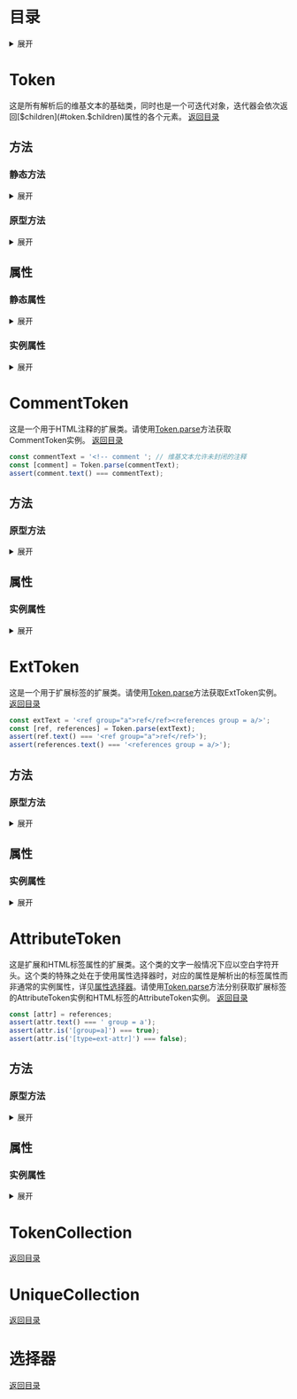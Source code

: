 # 目录
<details>
   <summary>展开</summary>
   
1. [Token](#token)
   1. [静态方法](#token.static.methods)
      1. [parse](#token.parse)
      2. [normalizeTitle](#token.normalizetitle)
   2. [原型方法](#token.prototype.methods)
      1. [isPlain](#token.isplain)
      2. [length](#token.length)
      3. [text](#token.text)
      4. [is](#token.is)
      5. [not](#token.not)
      6. [parent](#token.parent)
      7. [closest](#token.closest)
      8. [parents](#token.parents)
      9. [parentsUntil](#token.parentsuntil)
      10. [even](#token.even)
      11. [odd](#token.odd)
      12. [eq](#token.eq)
      13. [children](#token.children)
      14. [contains](#token.contains)
      15. [each](#token.each)
      16. [descendants](#token.descendants)
      17. [has](#token.has)
      18. [index](#token.index)
      19. [lastIndex](#token.lastindex)
      20. [next](#token.next)
      21. [prev](#token.prev)
      22. [nextAll](#token.nextall)
      23. [prevAll](#token.prevall)
      24. [nextUntil](#token.nextuntil)
      25. [prevUntil](#token.prevuntil)
      26. [siblings](#token.siblings)
      27. [detach](#token.detach)
      28. [remove](#token.remove)
      29. [insert](#token.insert)
      30. [append](#token.append)
      31. [prepend](#token.prepend)
      32. [merge](#token.merge)
      33. [delete](#token.delete)
      34. [content](#token.content)
      35. [replaceWith](#token.replacewith)
      36. [sections](#token.sections)
      37. [section](#token.section)
      38. [newSection](#token.newsection)
      39. [comment](#token.comment)
      40. [commentChildren](#token.commentchildren)
      41. [nowiki](#token.nowiki)
      42. [nowikiChildren](#token.nowikichildren)
   3. [静态属性](#token.static.properties)
      1. [config](#token.config)
   4. [实例属性](#token.instance.properties)
      1. [$children](#token.$children)
      2. [type](#token.type)
2. [CommentToken](#commenttoken)
   1. [原型方法](#commenttoken.prototype.methods)
      1. [empty](#commenttoken.empty)
      2. [close](#commenttoken.close)
   2. [实例属性](#commenttoken.instance.properties)
      1. [closed](#commenttoken.closed)
3. [ExtToken](#exttoken)
   1. [原型方法](#exttoken.prototype.methods)
      1. [hide](#exttoken.hide)
      2. [show](#exttoken.show)
      3. [getAttr](#exttoken.getattr)
      4. [removeAttr](#exttoken.removeattr)
      5. [setAttr](#exttoken.setattr)
   2. [实例属性](#exttoken.instance.properties)
      1. [selfClosing](#exttoken.selfclosing)
      2. [name](#exttoken.name)
4. [AttributeToken](#attributetoken)
   1. [原型方法](#attributetoken.prototype.methods)
      1. [getAttr](#attributetoken.getattr)
      2. [removeAttr](#attributetoken.removeattr)
      3. [setAttr](#attributetoken.setattr)
   2. [实例属性](#attributetoken.instance.properties)
      1. [name](#attributetoken.name)
5. [TokenCollection](#tokencollection)
6. [UniqueCollection](#uniquecollection)
7. [选择器](#选择器)
   </details>

# Token
这是所有解析后的维基文本的基础类，同时也是一个可迭代对象，迭代器会依次返回[$children](#token.$children)属性的各个元素。
[返回目录](#目录)

## 方法<a id="token.methods"></a>
### 静态方法<a id="token.static.methods"></a>
<details>
   <summary>展开</summary>
   
**parse**(wikitext: string): Token<a id="token.parse"></a>
- 解析文本。
- 参数:
  - wikitext: 文本。
- 说明：所有不同的Token类型都推荐使用这个方法生成，以免出现错误语法。

```js
const wikitext = `a
<ref>b</ref>
<!-- c -->`;
const root = Token.parse(wikitext);
assert(String(root) === wikitext); // Token可以无损还原为维基文本
```

**normalizeTitle**(title: string, defaultNs: number): string<a id="token.normalizetitle"></a>
- 规范化页面标题。
- 参数:
  - title: 未规范化的标题。
  - defaultNs: 默认名字空间。Default: ```0```（即主空间）

```js
assert(Token.normalizeTitle('doc', 10) === 'Template:Doc');
assert(Token.normalizeTitle(':mainpage', 10) === 'Mainpage');
```
</details>

### 原型方法<a id="token.prototype.methods"></a>
<details>
   <summary>展开</summary>
   
**isPlain**(): boolean<a id="token.isplain"></a>
- 是否是普通节点（即基础的Token类）。根节点就是一个普通节点。

```js
const [, b,, c] = root,
  [, inner] = b;
assert(inner.isPlain() === true);
```

**length**(): number<a id="token.length"></a>
- 子节点数。即```.$children.length```。

```js
assert(root.length() === 4); // 注释和<nowiki>之间还有一个'\n'
```

**text**(): string<a id="token.text"></a>
- 将解析后的维基文本转换为纯文字。

```js
assert(root.text() === wikitext);
```

**is**(selector: string): boolean<a id="token.is"></a>
- 判断节点是否满足[选择器](#选择器)。
- 参数：
  - selector: 选择器。

```js
assert(root.is('root:has(ext-attr)'));
assert(b.is('#ref:not(root, comment):contains("b"):nth-last-of-type(:2)'));
assert(c.is('[closed=true]:nth-child(4)')); // 注意选择器计数是从1开始的，类似CSS选择器
```

**not**(selector: string): boolean<a id="token.not"></a>
- 判断节点是否不满足[选择器](#选择器)。
- 参数：
  - selector: 选择器。
- 说明：纯文本节点总是返回```false```。

```js
assert(root.not('[type!=root]'));
```

**parent**([selector: string]): Token\|null<a id="token.parent"></a>
- 父节点，可以额外进行[选择器](#选择器)筛选。
- 参数：
  - selector（可选）: 选择器。

```js
assert.deepStrictEqual(b.parent(), root);
```

**closest**(selector: string): Token\|null<a id="token.closest"></a>
- 最近的满足[选择器](#选择器)的祖先节点。
- 参数：
  - selector: 选择器。

```js
assert.deepStrictEqual(inner.closest('root'), root);
```

**parents**([selector: string]): [UniqueCollection](#uniquecollection)<a id="token.parents"></a>
- 祖先节点，可以额外进行[选择器](#选择器)筛选。
- 参数：
  - selector（可选）: 选择器。

```js
assert.deepStrictEqual(inner.parents(), new Token.$.UniqueCollection([b, root]));
```

**parentsUntil**(selector: string): [UniqueCollection](#uniquecollection)<a id="token.parentsuntil"></a>
- 直到某个满足[选择器](#选择器)的节点（不包含）为止的祖先节点。
- 参数：
  - selector: 选择器。

```js
assert.deepStrictEqual(inner.parentsUntil('root'), new Token.$.UniqueCollection(b));
```

**even**(): [TokenCollection](#tokencollection)<a id="token.even"></a>
- 偶数编号的子节点。
- 说明：包含纯文本节点。

```js
assert.deepStrictEqual(root.even(), new Token.$.TokenCollection(['a\n', '\n']));
```

**odd**(): [TokenCollection](#tokencollection)<a id="token.odd"></a>
- 奇数编号的子节点。
- 说明：包含纯文本节点。

```js
assert.deepStrictEqual(root.odd(), new Token.$.TokenCollection([b, c]));
```

**eq**(n: number\|string): [TokenCollection](#tokencollection)<a id="token.eq"></a>
- 指定编号的子节点
- 参数：
  - n: 编号，可以是数字（负数表示从末尾计数），也可以是类似Python中切片语法的字符串。
  - 示例：```.eq('::2')```等效```.eq('even')```或是```.even()```。
  - 多个参数时取并集，如```.eq(0, 1)```会同时返回编号为0和1的两个子节点，```.eq('odd', '::2')```会返回所有子节点。
- 说明：包含纯文本节点。

```js
assert.deepStrictEqual(root.eq(0, '1::2'), new Token.$.TokenCollection(['a\n', b, c]));
```

**children**([selector: string]): [UniqueCollection](#uniquecollection)<a id="token.children"></a>
- 子节点，可以额外进行[选择器](#选择器)筛选。
- 参数：
  - selector（可选）：选择器。
- 说明：不包含纯文本节点。

```js
assert.deepStrictEqual(root.children(), new Token.$.UniqueCollection([b, c]));
```

**contains**(token: string\|Token, includingSelf: boolean): boolean<a id="token.contains"></a>
- 判断是否包含另一节点。
- 参数：
  - token: 字符串或非纯文本节点。
  - includingSelf: 是否将同一节点视为互相包含。Default: ```false```

```js
assert(root.contains(b));
assert(root.contains('a\n<ref')); // 参数为字符串时会先执行.text()方法
```

**each**([selector: string], callback: function, [maxDepth: number]): this\|Promise&lt;this&gt;<a id="token.each"></a>
- 遍历子孙节点进行操作，可以额外进行[选择器](#选择器)筛选。
- 参数；
  - selector（可选）: 选择器。
  - callback: 回调函数。可以是异步函数，此时方法返回的是个Promise。
  - maxDepth（可选）: 遍历深度，自身对应的深度为0。Default: ```Infinity```
- 说明：不会遍历纯文本节点。遍历顺序为广度优先。

```js
let output = '';
root.each(({type}) => {
  output += `${type}\n`;
});
assert(output === 'root\next\ncomment\next-attr\next-inner\n');
```

**descendants**(selector: string, [maxDepth: number]): [UniqueCollection](#uniquecollection)<a id="token.descendants"></a>
- 子孙节点，可以额外进行[选择器](#选择器)筛选或是限制深度。
- 参数；
  - selector: 选择器。Default: ```''```
  - maxDepth（可选）: 深度，自身（不包含）对应的深度为0。Default: ```Infinity```
- 说明：不包含纯文本节点。

```js
assert.deepStrictEqual(root.descendants(undefined, 1), new Token.$.UniqueCollection([b, c]));
```
  
**has**(selector: string): boolean<a id="token.has"></a>
- 是否存在满足[选择器](#选择器)的子孙节点。
- 参数：
  - selector: 选择器。

```js
assert(root.has('ext-inner') === true);
```
  
**index**(ofType: boolean): number<a id="token.index"></a>
- 在兄弟节点间的编号。
- 参数：
  - ofType: 是否只计数相同type的节点。Default: ```false```

```js
assert(b.index() === 1);
assert(b.index(true) === 0);
```
  
**lastIndex**(ofType: boolean): number<a id="token.lastindex"></a>
- 在兄弟节点间从末尾计数的编号。
- 参数：
  - ofType: 是否只计数相同type的节点。Default: ```false```

```js
assert(b.lastIndex() === 2);
assert(b.lastIndex(true) === 0);
```
  
**next**([selector: string]): Token\|null<a id="token.next"></a>
- 下一个兄弟节点，可以额外进行[选择器](#选择器)筛选。
- 参数；
  - selector（可选）: 选择器。
- 说明：只有不设选择器时才包含纯文本节点。

```js
assert(b.next() === '\n');
assert(b.next('') === null);
```
  
**prev**([selector: string]): Token\|null<a id="token.prev"></a>
- 上一个兄弟节点，可以额外进行[选择器](#选择器)筛选。
- 参数；
  - selector（可选）: 选择器。
- 说明：只有不设选择器时才包含纯文本节点。

```js
assert(b.prev() === 'a\n');
```
  
**nextAll**([selector: string]): [TokenCollection](#tokencollection)<a id="token.nextall"></a>
- 自身之后的全部兄弟节点，可以额外进行[选择器](#选择器)筛选。
- 参数；
  - selector（可选）: 选择器。
- 说明：只有不设选择器时才包含纯文本节点。

```js
assert.deepStrictEqual(b.nextAll(''), new Token.$.TokenCollection(c));
```
  
**prevAll**([selector: string]): [TokenCollection](#tokencollection)<a id="token.prevall"></a>
- 自身之前的全部兄弟节点，可以额外进行[选择器](#选择器)筛选。
- 参数；
  - selector（可选）: 选择器。
- 说明：只有不设选择器时才包含纯文本节点。

```js
assert.deepStrictEqual(b.prevAll(), new Token.$.TokenCollection('a\n'));
```
  
**nextUntil**(selector: string): [TokenCollection](#tokencollection)<a id="token.nextuntil"></a>
- 自身之后、直到某个满足[选择器](#选择器)的节点（不包含）之前的全部兄弟节点。
- 参数；
  - selector: 选择器。
- 说明：总是包含纯文本节点。

```js
assert.deepStrictEqual(b.nextUntil('comment'), new Token.$.TokenCollection('\n'));
```
  
**prevUntil**(selector: string): [TokenCollection](#tokencollection)<a id="token.prevuntil"></a>
- 自身之前、直到某个满足[选择器](#选择器)的节点（不包含）之后的全部兄弟节点。
- 参数；
  - selector: 选择器。
- 说明：总是包含纯文本节点，且倒序排列。

```js
assert.deepStrictEqual(c.prevUntil('ext'), new Token.$.TokenCollection('\n'));
```
  
**siblings**([selector: string]): [TokenCollection](#tokencollection)<a id="token.siblings"></a>
- 全部兄弟节点，可以额外进行[选择器](#选择器)筛选。
- 参数；
  - selector（可选）: 选择器。
- 说明：只有不设选择器时才包含纯文本节点。

```js
assert.deepStrictEqual(b.siblings(), new Token.$.TokenCollection(['a\n', '\n', c]));
assert.deepStrictEqual(b.siblings(''), new Token.$.TokenCollection(c));
```
  
**detach**(): this<a id="token.detach"></a>
- 从父节点上脱离。
- 说明：自身仍留有原父节点的索引。

```js
c.detach();
assert(root.contains(c) === false);
assert(c.parent() === root);
```
  
**remove**(): this<a id="token.remove"></a>
- 同时从父节点和所有子节点上脱离。
- 说明：自身仍留有原先父节点和子节点的索引。

```js
b.remove();
assert(inner.parent() === null);
assert(b.length() === 2);
```
  
**insert**(args: string\|Token\|(string\|Token)[], i: number): this<a id="token.insert"></a>
- 在指定位置处插入一些纯文本或非纯文本节点。
- 参数：
  - args: 节点数组。
  - i: 插入起始位置。Default: ```this.$children.length```

```js
root.insert(c, 2);
assert(c.index() === 2);
```

**append**(...args: (string\|Token)[]): this<a id="token.append"></a>
- 在末尾插入新的纯文本或非纯文本节点。

```js
root.append('d');
assert(root.length() === 4);
```

**prepend**(...args: (string\|Token)[]): this<a id="token.prepend"></a>
- 在开头插入新的纯文本或非纯文本节点。

```js
root.prepend(b);
assert(b.index() === 0);
```

**merge**(...args: Token[]): this<a id="token.merge"></a>
- 合并多个根节点。
- 注意：
  - 这个方法只可用于根节点，参数也只能是根节点。
  - 不保证合并后语法的正确性，例如位于前面的根节点可能包含一个未封闭的注释等。

```js
const root2 = Token.parse('a<nowiki>b</nowiki>c');
root.merge(root2);
assert(root.has('#nowiki') === true);
```
  
**delete**(...args: (number\|string\|Token)[]): this<a id="token.delete"></a>
- 删除指定子节点。
- 参数：
  - args: 可以是子节点编号或Python切片，也可以是指定的Token对象。

```js
root.delete(-1, c);
assert(root.length() === 3);
```
  
**content**(children: string\|Token\|(string\|Token)[]): this<a id="token.content"></a>
- 完全替换掉全部子节点。
- 参数：
  - children: 新的纯文本或非纯文本子节点。
- 说明：部分扩展Token类可能只接受字符串作为参数，如[NowikiToken](#nowikitoken)和[CommentToken](#commenttoken)。

```js
root.content(c);
assert(root.length() === 1);
```
  
**replaceWith**(token: string\|Token): this<a id="token.replacewith"></a>
- 将自身在父节点中的位置替换为另一个节点。
- 参数：
  - token: 纯文本或非纯文本节点。

```js
c.replaceWith(b);
assert(root.contains(b) === true);
assert(root.contains(c) === false);
```
  
**sections**([force: boolean]): TokenCollection[]<a id="token.sections"></a>
- 获取各章节。
- 参数：
  - force（可选）: 是否重新计算。

```js
const page = Token.parse(`d
==e==
f
===g===
h
===i===
j
==k==
l`),
  [d, e, f, g, h, i, j, k, l] = page;
assert.deepStrictEqual(page.sections(), [
  new Token.$.TokenCollection(d),
  new Token.$.TokenCollection(e, f, g, h, i, j),
  new Token.$.TokenCollection(g, h),
  new Token.$.TokenCollection(i, j),
  new Token.$.TokenCollection(k, l),
]);
```
  
**section**(n: number): [TokenCollection](#tokencollection)<a id="token.section"></a>
- 获取指定编号的章节。
- 参数：
  - n: 章节编号。

```js
assert.deepStrictEqual(page.section(0), new Token.$.TokenCollection(d));
```

**newSection**(title: string, text: string, [level: number]): this<a id="token.newsection"></a>
- 在末尾插入新的章节。
- 参数：
  - title: 章节标题。
  - text: 章节内容。
  - level: 标题等级。Default: ```2```

```js
page.newSection('Header', 'Content');
assert(page.children('heading#2').at(-1).text() === '==Header==');
```
  
**comment**(): this<a id="token.comment"></a>
- 将自身替换为相同内容的注释。
- 说明：虽然内容相同，但不是同一个节点，注释内部的是纯文本节点。

```js
b.comment();
assert(root.contains(b) === false);
assert(root.text() === '<!--<ref>b</ref>-->');
```

**commentChildren**(start: number, count: number): this<a id="token.commentchildren"></a>
- 将连续子节点替换为相同内容的注释。
- 参数：
  - start: 起始编号。
  - count: 连续子节点个数。Default: ```1```

```js
page.commentChildren(0);
assert(page.$children[0].text() === '<!--d\n-->');
```
  
**nowiki**(): this<a id="token.nowiki"></a>
- 将自身替换为被```<nowiki>```标签包裹的相同内容。
- 说明：虽然内容相同，但不是同一个节点，```<nowiki>```标签内部的是纯文本节点。

```js
root.content(c);
c.nowiki();
assert(root.contains(c) === false);
assert(root.text() === '<nowiki><!-- c --></nowiki>');
```

**nowikiChildren**(start: number, count: number): this<a id="token.nowikichildren"></a>
- 将连续子节点替换为被```<nowiki>```标签包裹的相同内容。
- 参数：
  - start: 起始编号。
  - count: 连续子节点个数。Default: ```1```

```js
page.nowikiChildren(1, 2);
assert(page.$children[1].text() === '<nowiki>==e==\nf\n</nowiki>');
```
   </details>
   
## 属性<a id="token.properties"></a>
### 静态属性<a id="token.static.properties"></a>
<details>
   <summary>展开</summary>
   
**config**: string<a id="token.config"></a>
- 维基文本的默认设置JSON路径。
- Default: ```'./config'```
   </details>
   
### 实例属性<a id="token.instance.properties"></a>
<details>
   <summary>展开</summary>
   
**$children**: [TokenCollection](#tokencollection)<a id="token.$children"></a>
- 子节点数组

```js
assert.deepStrictEqual(page.$children, new Token.$.TokenCollection(d, e, f, g, h, i, j, k, l));
```

**type**: string<a id="token.type"></a>
- 节点类型
- Default: ```'root'```

```js
assert(root.type === 'root');
```
   </details>
   
# CommentToken
这是一个用于HTML注释的扩展类。请使用[Token.parse](#token.parse)方法获取CommentToken实例。
[返回目录](#目录)

```js
const commentText = '<!-- comment '; // 维基文本允许未封闭的注释
const [comment] = Token.parse(commentText);
assert(comment.text() === commentText);
```

## 方法<a id="commentoken.methods"></a>
### 原型方法<a id="commenttoken.prototype.methods"></a>
<details>
   <summary>展开</summary>
   
**empty**(): this<a id="commenttoken.empty"></a>
- 清空注释内容。
- 注意：不会清除注释节点。

```js
comment.empty();
assert(comment.text() === '<!--');
```

**close**(): this<a id="commenttoken.close"></a>
- 封闭注释。如果原本注释就是封闭的话没有效果。

```js
comment.close();
assert(comment.text() === '<!---->');
```
   </details>
   
## 属性<a id="commenttoken.properties"></a>
### 实例属性<a id="commenttoken.instance.properties"></a>
<details>
   <summary>展开</summary>
   
**closed**: boolean<a id="commenttoken.closed"></a>
- 是否封闭。

```js
assert(comment.closed === true);
```
   </details>
   
# ExtToken
这是一个用于扩展标签的扩展类。请使用[Token.parse](#token.parse)方法获取ExtToken实例。
[返回目录](#目录)

```js
const extText = '<ref group="a">ref</ref><references group = a/>';
const [ref, references] = Token.parse(extText);
assert(ref.text() === '<ref group="a">ref</ref>');
assert(references.text() === '<references group = a/>');
```

## 方法<a id="exttoken.methods"></a>
### 原型方法<a id="exttoken.prototype.methods"></a>
<details>
   <summary>展开</summary>
   
**hide**(): this<a id="exttoken.hide"></a>
- 更改为自封闭。
- 注意：不会清除原本的内部Token，但转换为文字时不会显示。

```js
ref.hide();
assert(ref.text() === '<ref group="a"/>');
```

**show**([inner: Token]): this<a id="exttoken.show"></a>
- 取消自封闭，并可以同时更新内部Token。如果参数为空且原本有非空的内部Token，则现在转换为文字时会显示出来。
- 参数：
  - inner（可选）: 新的内部Token。注意需要符合该扩展标签的要求，比如```<nowiki>```标签内部必须是[NowikiToken](#nowikitoken)。

```js
ref.show();
assert(ref.text() === '<ref group="a">ref</ref>');
```

**getAttr**(key: string): string<a id="exttoken.getattr"></a>
- 获得指定的标签属性。
- 参数：
  - key: 属性名。

```js
assert(ref.getAttr('group') === 'a');
```

**removeAttr**([key: string]): this<a id="exttoken.removeattr"></a>
- 清除指定的标签属性，参数为空时清除所有属性。
- 参数：
  - key（可选）: 属性名。

```js
ref.removeAttr('name');
assert(ref.text() === '<ref group="a">ref</ref>');
ref.removeAttr();
assert(ref.text() === '<ref>ref</ref>');
```

**setAttr**(key: string, value: string): this<a id="exttoken.setattr"></a>
- 设定标签属性。
- 参数：
  - key: 属性名。
  - value: 属性值。

```js
ref.setAttr('name', 'name')
assert(ref.text() === '<ref name="name">ref</ref>');
```
   </details>
   
## 属性<a id="exttoken.properties"></a>
### 实例属性<a id="exttoken.instance.properties"></a>
<details>
   <summary>展开</summary>
   
**selfClosing**: boolean<a id="exttoken.selfclosing"></a>
- 是否自封闭。

```js
assert(references.selfClosing === true);
```

**name**: boolean<a id="exttoken.name"></a>
- 转换为全小写的标签名。这是一个只读属性。

```js
assert(references.name === 'references');
```
   </details>
   
# AttributeToken
这是扩展和HTML标签属性的扩展类。这个类的文字一般情况下应以空白字符开头。这个类的特殊之处在于使用属性选择器时，对应的属性是解析出的标签属性而非通常的实例属性，详见[属性选择器](#属性选择器)。请使用[Token.parse](#token.parse)方法分别获取扩展标签的AttributeToken实例和HTML标签的AttributeToken实例。
[返回目录](#目录)

```js
const [attr] = references;
assert(attr.text() === ' group = a');
assert(attr.is('[group=a]') === true);
assert(attr.is('[type=ext-attr]') === false);
```

## 方法<a id="attributetoken.methods"></a>
### 原型方法<a id="attributetoken.prototype.methods"></a>
<details>
   <summary>展开</summary>
   
**getAttr**(key: string): string<a id="attributetoken.getattr"></a>
- 参见[ExtToken.getAttr](#exttoken.getattr)

**removeAttr**([key: string]): this<a id="attributetoken.removeattr"></a>
- 参见[ExtToken.removeAttr](#exttoken.removeattr)

**setAttr**(key: string, value: string): this<a id="attributetoken.setattr"></a>
- 参见[ExtToken.setAttr](#exttoken.setattr)
   </details>
   
## 属性<a id="exttoken.properties"></a>
### 实例属性<a id="exttoken.instance.properties"></a>
<details>
   <summary>展开</summary>
   
**name**: boolean<a id="attributetoken.name"></a>
- 转换为全小写的标签名。

```js
assert(attr.name === 'references');
```
   </details>
   
# TokenCollection
[返回目录](#目录)

# UniqueCollection
[返回目录](#目录)

# 选择器
[返回目录](#目录)
